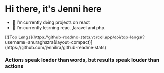 # Hi there, it's Jenni here
- 🔭 I’m currently doing projects on react
- 🌱 I’m currently learning react ,laravel and php.
<div class="" style="display :inline_block" >
[![Top Langs](https://github-readme-stats.vercel.app/api/top-langs/?username=anuraghazra&layout=compact)](https://github.com/jennilira/github-readme-stats)
</div>

<h3>Actions speak louder than words, but results speak louder than actions<h3>
